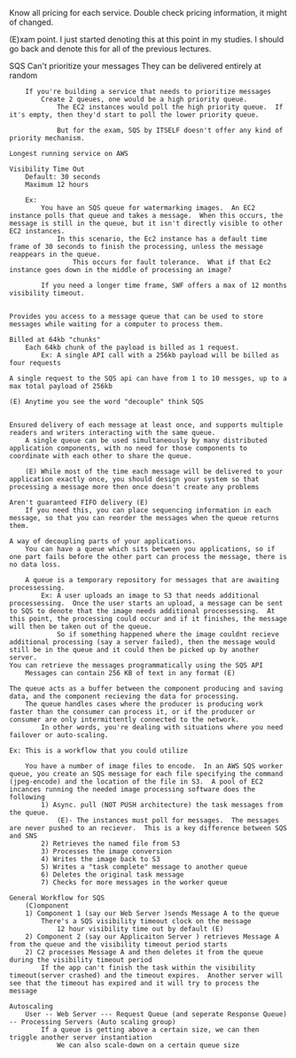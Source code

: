 Know all pricing for each service.  Double check pricing information,
it might of changed.

(E)xam point.  I just started denoting this at this point in my studies.  I should go back and denote this for all of the previous lectures.

SQS
	Can't prioritize your messages
		They can be delivered entirely at random

		If you're building a service that needs to prioritize messages
			Create 2 queues, one would be a high priority queue.
				The EC2 instances would poll the high priority queue.  If it's empty, then they'd start to poll the lower priority queue.

				But for the exam, SQS by ITSELF doesn't offer any kind of priority mechanism.

	Longest running service on AWS

	Visibility Time Out
		Default: 30 seconds
		Maximum 12 hours

		Ex:
			You have an SQS queue for watermarking images.  An EC2 instance polls that queue and takes a message.  When this occurs, the message is still in the queue, but it isn't directly visible to other EC2 instances.
				In this scenario, the Ec2 instance has a default time frame of 30 seconds to finish the processing, unless the message reappears in the queue.
					This occurs for fault tolerance.  What if that Ec2 instance goes down in the middle of processing an image? 

			If you need a longer time frame, SWF offers a max of 12 months visibility timeout.


	Provides you access to a message queue that can be used to store messages while waiting for a computer to process them.

	Billed at 64kb "chunks"
		Each 64kb chunk of the payload is billed as 1 request.
			Ex: A single API call with a 256kb payload will be billed as four requests

	A single request to the SQS api can have from 1 to 10 messges, up to a max total payload of 256kb

	(E) Anytime you see the word "decouple" think SQS


	Ensured delivery of each message at least once, and supports multiple readers and writers interacting with the same queue.
		A single queue can be used simultaneously by many distributed application components, with no need for those components to coordinate with each other to share the queue.

		(E) While most of the time each message will be delivered to your application exactly once, you should design your system so that processing a message more then once doesn't create any problems

	Aren't guaranteed FIFO delivery (E)
		If you need this, you can place sequencing information in each message, so that you can reorder the messages when the queue returns them.

	A way of decoupling parts of your applications.
		You can have a queue which sits between you applications, so if one part fails before the other part can process the message, there is no data loss.

		A queue is a temporary repository for messages that are awaiting processessing.
			Ex: A user uploads an image to S3 that needs additional processessing.  Once the user starts an upload, a message can be sent to SQS to denote that the image needs additional processessing.  At this point, the processing could occur and if it finishes, the message will then be taken out of the queue.
				So if something happened where the image couldnt recieve additional processing (say a server failed), then the message would still be in the queue and it could then be picked up by another server.
	You can retrieve the messages programmatically using the SQS API
		Messages can contain 256 KB of text in any format (E)

	The queue acts as a buffer between the component producing and saving data, and the component recieving the data for processing.
		The queue handles cases where the producer is producing work faster than the consumer can process it, or if the producer or consumer are only intermittently connected to the network.
			In other words, you're dealing with situations where you need failover or auto-scaling.

	Ex: This is a workflow that you could utilize

		You have a number of image files to encode.  In an AWS SQS worker queue, you create an SQS message for each file specifying the command (jpeg-encode) and the location of the file in S3.  A pool of EC2 incances running the needed image processing software does the following
			1) Async. pull (NOT PUSH architecture) the task messages from the queue.
				(E)- The instances must poll for messages.  The messages are never pushed to an reciever.  This is a key difference between SQS and SNS
			2) Retrieves the named file from S3
			3) Processes the image conversion
			4) Writes the image back to S3
			5) Writes a "task complete" message to another queue
			6) Deletes the original task message
			7) Checks for more messages in the worker queue

	General Workflow for SQS
		(C)omponent
		1) Component 1 (say our Web Server )sends Message A to the queue
			There's a SQS visibility timeout clock on the message
				12 hour visibility time out by default (E)
		2) Component 2 (say our Applicaiton Server ) retrieves Message A from the queue and the visibility timeout period starts
		2) C2 processes Message A and then deletes it from the queue during the visibility timeout period
			If the app can't finish the task within the visibility timeout(server crashed) and the timeout expires.  Another server will see that the timeout has expired and it will try to process the message

	Autoscaling
		User -- Web Server --- Request Queue (and seperate Response Queue) -- Processing Servers (Auto scaling group)
			If a queue is getting above a certain size, we can then triggle another server instantiation
				We can also scale-down on a certain queue size



